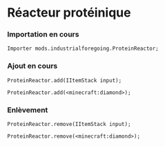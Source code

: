 # Réacteur protéinique

### Importation en cours

```zenscript
Importer mods.industrialforegoing.ProteinReactor;
```

### Ajout en cours

```zenscript
ProteinReactor.add(IItemStack input);

ProteinReactor.add(<minecraft:diamond>);
```

### Enlèvement

```zenscript
ProteinReactor.remove(IItemStack input);

ProteinReactor.remove(<minecraft:diamond>);
```